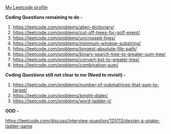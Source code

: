 [My Leetcode profile](https://leetcode.com/nikhilagrawal07/)

**Coding Questions remaining to do -** 

1. https://leetcode.com/problems/alien-dictionary/
2. https://leetcode.com/problems/cut-off-trees-for-golf-event/
3. https://leetcode.com/problems/uncrossed-lines/
4. https://leetcode.com/problems/minimum-window-substring/
5. https://leetcode.com/problems/longest-absolute-file-path/
6. https://leetcode.com/problems/binary-search-tree-to-greater-sum-tree/
7. https://leetcode.com/problems/convert-bst-to-greater-tree/
8. https://leetcode.com/problems/combination-sum/


**Coding Questions still not clear to me (Need to revisit) -**

1. https://leetcode.com/problems/number-of-submatrices-that-sum-to-target/  
2. https://leetcode.com/problems/knight-dialer/
3. https://leetcode.com/problems/word-ladder-ii/

**OOD -** 

https://leetcode.com/discuss/interview-question/125113/design-a-snake-ladder-game